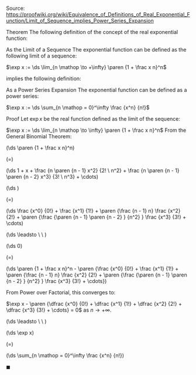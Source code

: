 # 

Source: https://proofwiki.org/wiki/Equivalence_of_Definitions_of_Real_Exponential_Function/Limit_of_Sequence_implies_Power_Series_Expansion



Theorem
The following definition of the concept of the real exponential function:

As the Limit of a Sequence
The exponential function can be defined as the following limit of a sequence:

$\exp x := \ds \lim_{n \mathop \to +\infty} \paren {1 + \frac x n}^n$

implies the following definition:

As a Power Series Expansion
The exponential function can be defined as a power series:

$\exp x := \ds \sum_{n \mathop = 0}^\infty \frac {x^n} {n!}$


Proof
Let $\exp x$ be the real function defined as the limit of the sequence:

$\exp x := \ds \lim_{n \mathop \to \infty} \paren {1 + \frac x n}^n$
From the General Binomial Theorem:














\(\ds \paren {1 + \frac x n}^n\)

\(=\)







\(\ds 1 + x + \frac {n \paren {n - 1} x^2} {2! \ n^2} + \frac {n \paren {n - 1} \paren {n - 2} x^3} {3! \ n^3} + \cdots\)




















\(\ds \)

\(=\)







\(\ds \frac {x^0} {0!} + \frac {x^1} {1!} + \paren {\frac {n - 1} n} \frac {x^2} {2!} + \paren {\frac {\paren {n - 1} \paren {n - 2} } {n^2} } \frac {x^3} {3!} + \cdots\)














\(\ds \leadsto \ \ \)





\(\ds 0\)

\(=\)







\(\ds \paren {1 + \frac x n}^n - \paren {\frac {x^0} {0!} + \frac {x^1} {1!} + \paren {\frac {n - 1} n} \frac {x^2} {2!} + \paren {\frac {\paren {n - 1} \paren {n - 2} } {n^2} } \frac {x^3} {3!} + \cdots}\)









From Power over Factorial, this converges to:

$\exp x - \paren {\dfrac {x^0} {0!} + \dfrac {x^1} {1!} + \dfrac {x^2} {2!} + \dfrac {x^3} {3!} + \cdots} = 0$
as $n \to +\infty$.








\(\ds \leadsto \ \ \)





\(\ds \exp x\)

\(=\)







\(\ds \sum_{n \mathop = 0}^\infty \frac {x^n} {n!}\)









$\blacksquare$





